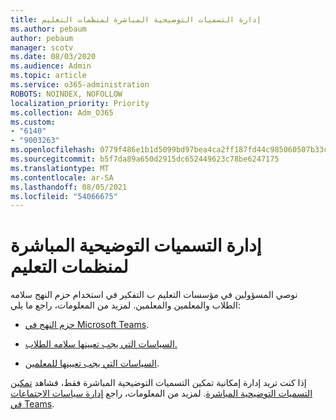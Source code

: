 ```yaml
---
title: إدارة التسميات التوضيحية المباشرة لمنظمات التعليم
ms.author: pebaum
author: pebaum
manager: scotv
ms.date: 08/03/2020
ms.audience: Admin
ms.topic: article
ms.service: o365-administration
ROBOTS: NOINDEX, NOFOLLOW
localization_priority: Priority
ms.collection: Adm_O365
ms.custom:
- "6140"
- "9003263"
ms.openlocfilehash: 0779f486e1b1d5099bd97bea4ca2ff187fd44c985060507b33cb00a1c6c1d4c2
ms.sourcegitcommit: b5f7da89a650d2915dc652449623c78be6247175
ms.translationtype: MT
ms.contentlocale: ar-SA
ms.lasthandoff: 08/05/2021
ms.locfileid: "54066675"
---
```

# <a name="managing-live-captions-for-education-organizations"></a>إدارة التسميات التوضيحية المباشرة لمنظمات التعليم

نوصي المسؤولين في مؤسسات التعليم ب التفكير في استخدام حزم النهج سلامه الطلاب والمعلمين والمعلمين. لمزيد من المعلومات، راجع ما يلي:  

- [حزم النهج في Microsoft Teams](https://docs.microsoft.com/microsoftteams/policy-packages-edu#policy-packages-in-microsoft-teams).  
    
- [السياسات التي يجب تعيينها سلامه الطلاب.](https://docs.microsoft.com/microsoftteams/policy-packages-edu#policies-that-should-be-assigned-for-student-safety)

- [السياسات التي يجب تعيينها للمعلمين](https://docs.microsoft.com/microsoftteams/policy-packages-edu#policies-that-should-be-assigned-for-educators).

إذا كنت تريد إدارة إمكانية تمكين التسميات التوضيحية المباشرة فقط، فشاهد [تمكين التسميات التوضيحية المباشرة](https://docs.microsoft.com/microsoftteams/meeting-policies-in-teams#enable-live-captions). لمزيد من المعلومات، راجع [إدارة سياسات الاجتماعات في Teams](https://docs.microsoft.com/microsoftteams/meeting-policies-in-teams).